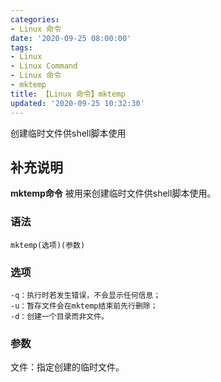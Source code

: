 ```yaml
---
categories:
- Linux 命令
date: '2020-09-25 08:00:00'
tags:
- Linux
- Linux Command
- Linux 命令
- mktemp
title: 【Linux 命令】mktemp
updated: '2020-09-25 10:32:30'
---
```


创建临时文件供shell脚本使用

## 补充说明

**mktemp命令** 被用来创建临时文件供shell脚本使用。

###  语法

```shell
mktemp(选项)(参数)
```

###  选项

```shell
-q：执行时若发生错误，不会显示任何信息；
-u：暂存文件会在mktemp结束前先行删除；
-d：创建一个目录而非文件。
```

###  参数

文件：指定创建的临时文件。


<!-- Linux命令行搜索引擎：https://jaywcjlove.github.io/linux-command/ -->